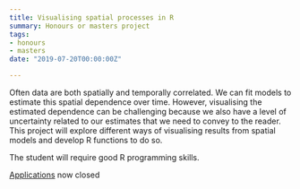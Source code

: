 ```yaml
---
title: Visualising spatial processes in R
summary: Honours or masters project
tags:
- honours
- masters
date: "2019-07-20T00:00:00Z"

---
```


Often data are both spatially and temporally correlated. We can fit models to estimate this spatial dependence over time. However, visualising the estimated dependence can be challenging because we also have a level of uncertainty related to our estimates that we need to convey to the reader. This project will explore different ways of visualising results from spatial models and develop R functions to do so.

The student will require good R programming skills.

[Applications](https://www.auckland.ac.nz/en/study/scholarships-and-awards/scholarship-types/undergraduate-scholarships/summer-research-scholarships/how-to-apply.html) now closed